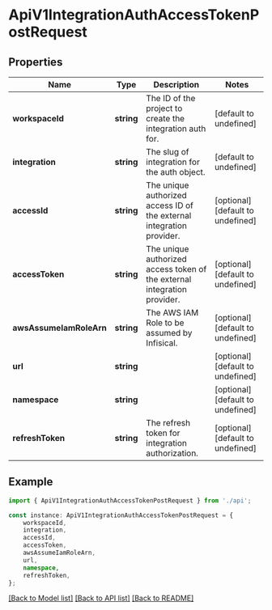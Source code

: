# ApiV1IntegrationAuthAccessTokenPostRequest


## Properties

Name | Type | Description | Notes
------------ | ------------- | ------------- | -------------
**workspaceId** | **string** | The ID of the project to create the integration auth for. | [default to undefined]
**integration** | **string** | The slug of integration for the auth object. | [default to undefined]
**accessId** | **string** | The unique authorized access ID of the external integration provider. | [optional] [default to undefined]
**accessToken** | **string** | The unique authorized access token of the external integration provider. | [optional] [default to undefined]
**awsAssumeIamRoleArn** | **string** | The AWS IAM Role to be assumed by Infisical. | [optional] [default to undefined]
**url** | **string** |  | [optional] [default to undefined]
**namespace** | **string** |  | [optional] [default to undefined]
**refreshToken** | **string** | The refresh token for integration authorization. | [optional] [default to undefined]

## Example

```typescript
import { ApiV1IntegrationAuthAccessTokenPostRequest } from './api';

const instance: ApiV1IntegrationAuthAccessTokenPostRequest = {
    workspaceId,
    integration,
    accessId,
    accessToken,
    awsAssumeIamRoleArn,
    url,
    namespace,
    refreshToken,
};
```

[[Back to Model list]](../README.md#documentation-for-models) [[Back to API list]](../README.md#documentation-for-api-endpoints) [[Back to README]](../README.md)
